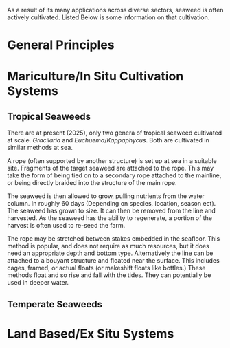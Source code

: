 As a result of its many applications across diverse sectors, seaweed is often actively cultivated. Listed Below is some information on that cultivation.

# General Principles



# Mariculture/In Situ Cultivation Systems
## Tropical Seaweeds
There are at present (2025), only two genera of tropical seaweed cultivated at scale. *Gracilaria* and *Euchuema*/*Kappaphycus*. Both are cultivated in similar methods at sea.

A rope (often supported by another structure) is set up at sea in a suitable site. Fragments of the target seaweed are attached to the rope. This may take the form of being tied on to a secondary rope attached to the mainline, or being directly braided into the structure of the main rope.

The seaweed is then allowed to grow, pulling nutrients from the water column. In roughly 60 days (Depending on species, location, season ect). The seaweed has grown to size. It can then be removed from the line and harvested. As the seaweed has the ability to regenerate, a portion of the harvest is often used to re-seed the farm. 

The rope may be stretched between stakes embedded in the seafloor. This method is popular, and does not require as much resources, but it does need an appropriate depth and bottom type. Alternatively the line can be attached to a bouyant structure and floated near the surface. This includes cages, framed, or actual floats (or makeshift floats like bottles.) These methods float and so rise and fall with the tides. They can potentially be used in deeper water.



## Temperate Seaweeds



# Land Based/Ex Situ Systems

